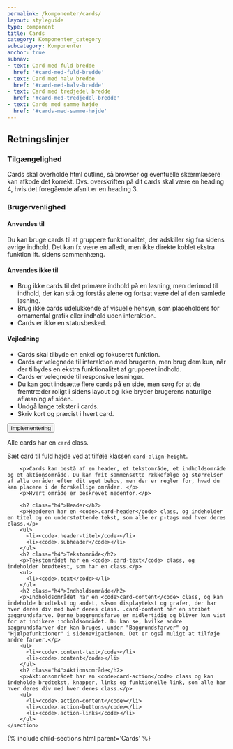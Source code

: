 ```yaml
---
permalink: /komponenter/cards/
layout: styleguide
type: component
title: Cards
category: Komponenter_category
subcategory: Komponenter
anchor: true
subnav:
- text: Card med fuld bredde
  href: '#card-med-fuld-bredde'
- text: Card med halv bredde
  href: '#card-med-halv-bredde'
- text: Card med tredjedel bredde
  href: '#card-med-tredjedel-bredde'
- text: Cards med samme højde
  href: '#cards-med-samme-højde'
---
```


<h2 class="h3">Retningslinjer</h2>
<section>
    <h3 class="h4">Tilgængelighed</h3>
    <p>Cards skal overholde html outline, så browser og eventuelle skærmlæsere kan afkode det korrekt. Dvs. overskriften på dit cards skal være en heading 4, hvis det foregående afsnit er en heading 3.</p>
</section>
<section>
    <h3 class="h4">Brugervenlighed</h3>
    <h4 class="h5">Anvendes til</h4>
    <p>Du kan bruge cards til at gruppere funktionalitet, der adskiller sig fra sidens øvrige indhold. Det kan fx være en afledt, men ikke direkte koblet ekstra funktion ift. sidens sammenhæng.</p>
    <h4 class="h5">Anvendes ikke til</h4>
    <ul>
        <li>Brug ikke cards til det primære indhold på en løsning, men derimod til indhold, der kan stå og forstås alene og fortsat være del af den samlede løsning.</li>
        <li>Brug ikke cards udelukkende af visuelle hensyn, som placeholders for ornamental grafik eller indhold uden interaktion.</li>
        <li>Cards er ikke en statusbesked.</li>
    </ul>
    <h4 class="h5">Vejledning</h4>
    <ul>
        <li>Cards skal tilbyde en enkel og fokuseret funktion. </li>
        <li>Cards er velegnede til interaktion med brugeren, men brug dem kun, når der tilbydes en ekstra funktionalitet af grupperet indhold.</li>
        <li>Cards er velegnede til responsive løsninger.</li>
        <li>Du kan godt indsætte flere cards på en side, men sørg for at de fremtræder roligt i sidens layout og ikke bryder brugerens naturlige aflæsning af siden.</li>
        <li>Undgå lange tekster i cards.</li>
        <li>Skriv kort og præcist i hvert card.</li>
    </ul>
</section>

<div class="accordion accordion-bordered mt-7">
  <button class="button-unstyled accordion-button" aria-expanded="false" aria-controls="code-documentation">
    Implementering
  </button>
  <div id="code-documentation" class="accordion-content">
    <section>
        <p>Alle cards har en <code>card</code> class.</p>
        <p>Sæt card til fuld højde ved at tilføje klassen <code>card-align-height</code>.</p>
        
        <p>Cards kan bestå af en header, et tekstområde, et indholdsområde og et aktionsområde. Du kan frit sammensætte rækkefølge og størrelser af alle områder efter dit eget behov, men der er regler for, hvad du kan placere i de forskellige områder. </p>
        <p>Hvert område er beskrevet nedenfor.</p> 
        
        <h2 class="h4">Header</h2>
        <p>Headeren har en <code>.card-header</code> class, og indeholder en titel og en understøttende tekst, som alle er p-tags med hver deres class.</p>
        <ul>
          <li><code>.header-titel</code></li>
          <li><code>.subheader</code></li>
        </ul>
        <h2 class="h4">Tekstområde</h2>
        <p>Tekstområdet har en <code>.card-text</code> class, og indeholder brødtekst, som har en class.</p>
        <ul>
          <li><code>.text</code></li>
        </ul>
        <h2 class="h4">Indholdsområde</h2>
        <p>Indholdsområdet har en <code>card-content</code> class, og kan indeholde brødtekst og andet, såsom displaytekst og grafer, der har hver deres div med hver deres class. .card-content har en stribet baggrundsfarve. Denne baggrundsfarve er midlertidig og bliver kun vist for at indikere indholdsområdet. Du kan se, hvilke andre baggrundsfarver der kan bruges, under "Baggrundsfarver" og "Hjælpefunktioner" i sidenavigationen. Det er også muligt at tilføje andre farver.</p> 
        <ul>
          <li><code>.content-text</code></li>
          <li><code>.content</code></li>
        </ul>
        <h2 class="h4">Aktionsområde</h2>
        <p>Aktionsområdet har en <code>card-action</code> class og kan indeholde brødtekst, knapper, links og funktionelle link, som alle har hver deres div med hver deres class.</p>
        <ul>
          <li><code>.action-content</code></li>
          <li><code>.action-buttons</code></li>
          <li><code>.action-links</code></li>
        </ul>
    </section>
  </div>
</div>

{% include child-sections.html parent='Cards' %}
